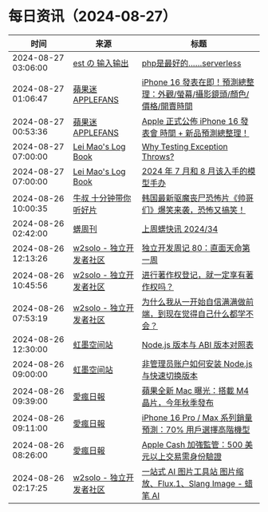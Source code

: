 ﻿# 每日资讯（2024-08-27）

|时间|来源|标题|
|---|---|---|
|2024-08-27 03:06:00|[est の 输入输出](http://feeds.feedburner.com/initiative)|[php是最好的……serverless](https://blog.est.im/2024/stdout-17)|
|2024-08-27 01:06:47|[蘋果迷 APPLEFANS](https://applefans.today/feed/)|[iPhone 16 發表在即！預測總整理：外觀/螢幕/攝影鏡頭/顏色/價格/開賣時間](https://applefans.today/2024-08-iphone-16-everythings-rumor/)|
|2024-08-27 00:53:36|[蘋果迷 APPLEFANS](https://applefans.today/feed/)|[Apple 正式公佈 iPhone 16 發表會 時間 + 新品預測總整理！](https://applefans.today/2024-08-apple-event-iphone-16-announce/)|
|2024-08-27 07:00:00|[Lei Mao's Log Book](https://leimao.github.io/atom.xml)|[Why Testing Exception Throws?](https://leimao.github.io/blog/Why-Testing-Exception-Throws/)|
|2024-08-27 07:00:00|[Lei Mao's Log Book](https://leimao.github.io/atom.xml)|[2024 年 7 月和 8 月该入手的模型手办](https://leimao.github.io/essay/2024%E5%B9%B47%E6%9C%88%E5%92%8C8%E6%9C%88%E8%AF%A5%E5%85%A5%E6%89%8B%E7%9A%84%E6%A8%A1%E5%9E%8B%E6%89%8B%E5%8A%9E/)|
|2024-08-26 10:00:35|[牛叔 十分钟带你听好片](https://getpodcast.xyz/data/ximalaya/11534451.xml)|[韩国最新驱魔丧尸恐怖片《帅哥们》爆笑来袭，恐怖又搞笑！](https://www.ximalaya.com/sound/751754313)|
|2024-08-26 02:42:00|[蠎周刊](https://weekly.pychina.org/feeds/all.atom.xml)|[上周蠎快讯 2024/34](https://weekly.pychina.org/pyrecap/pyrw-2434.html)|
|2024-08-26 12:13:26|[w2solo - 独立开发者社区](https://w2solo.com/topics/feed)|[独立开发周记 80：直面天命第一周](https://w2solo.com/topics/4964)|
|2024-08-26 10:45:56|[w2solo - 独立开发者社区](https://w2solo.com/topics/feed)|[进行著作权登记，就一定享有著作权吗？](https://w2solo.com/topics/4963)|
|2024-08-26 07:53:19|[w2solo - 独立开发者社区](https://w2solo.com/topics/feed)|[为什么我从一开始自信满满做前端，到现在觉得自己什么都学不会？](https://w2solo.com/topics/4962)|
|2024-08-26 12:30:00|[虹墨空间站](https://www.imaegoo.com/atom.xml)|[Node.js 版本与 ABI 版本对照表](https://www.imaegoo.com/2024/nodejs-abi-version/)|
|2024-08-26 09:00:00|[虹墨空间站](https://www.imaegoo.com/atom.xml)|[非管理员账户如何安装 Node.js 与快速切换版本](https://www.imaegoo.com/2024/setup-nodejs-without-admin/)|
|2024-08-26 09:39:00|[愛瘋日報](http://www.iphonetaiwan.org/feeds/posts/default)|[蘋果全新 Mac 曝光：搭載 M4 晶片，今年秋季發布](https://www.iphonetaiwan.org/2024/08/m4-chip-mac-2024-release.html)|
|2024-08-26 09:11:00|[愛瘋日報](http://www.iphonetaiwan.org/feeds/posts/default)|[iPhone 16 Pro / Max 系列銷量預測：70% 用戶選擇高階機型](https://www.iphonetaiwan.org/2024/08/iphone16-pro-max-sales-prediction.html)|
|2024-08-26 08:26:00|[愛瘋日報](http://www.iphonetaiwan.org/feeds/posts/default)|[Apple Cash 加強監管：500 美元以上交易需身份驗證](https://www.iphonetaiwan.org/2024/08/apple-cash-verification-rules.html)|
|2024-08-26 02:17:25|[w2solo - 独立开发者社区](https://w2solo.com/topics/feed)|[一站式 AI 图片工具站 图片缩放、Flux.1、Slang Image - 蜡笔 AI](https://w2solo.com/topics/4961)|

